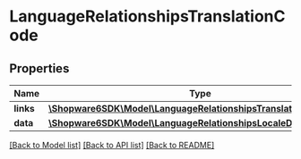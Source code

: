 # LanguageRelationshipsTranslationCode

## Properties
Name | Type | Description | Notes
------------ | ------------- | ------------- | -------------
**links** | [**\Shopware6SDK\Model\LanguageRelationshipsTranslationCodeLinks**](LanguageRelationshipsTranslationCodeLinks.md) |  | [optional] 
**data** | [**\Shopware6SDK\Model\LanguageRelationshipsLocaleData**](LanguageRelationshipsLocaleData.md) |  | [optional] 

[[Back to Model list]](../../README.md#documentation-for-models) [[Back to API list]](../../README.md#documentation-for-api-endpoints) [[Back to README]](../../README.md)

